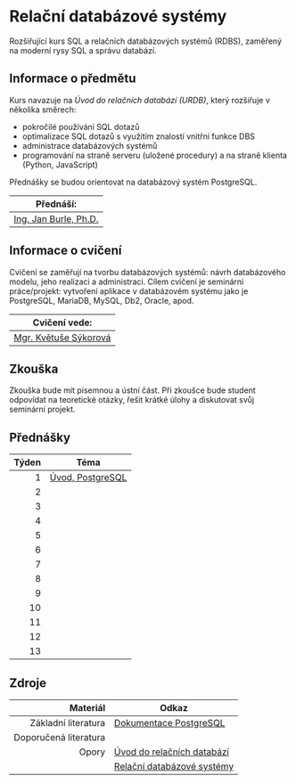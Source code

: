 # Relační databázové systémy

Rozšiřující kurs SQL a relačních databázových systémů (RDBS), zaměřený na moderní rysy SQL a správu databází.

## Informace o předmětu

Kurs navazuje na _Úvod do relačních databází (URDB)_, který rozšiřuje v několika směrech:

- pokročilé používání SQL dotazů
- optimalizace SQL dotazů s využitím znalostí vnitřní funkce DBS
- administrace databázových systémů
- programování na straně serveru (uložené procedury) a na straně klienta (Python, JavaScript)

Přednášky se budou orientovat na databázový systém PostgreSQL.

| Přednáší:                  |
| -------------------------- |
| [Ing. Jan Burle, Ph.D.][1] |

[1]: https://ki.ujep.cz/cs/personalni-slozeni/jan-burle/

## Informace o cvičení

Cvičení se zaměřují na tvorbu databázových systémů: návrh databázového modelu, jeho realizaci a administraci. Cílem cvičení je seminární práce/projekt: vytvoření aplikace v databázovém systému jako je PostgreSQL, MariaDB, MySQL, Db2, Oracle, apod.

| Cvičení vede:              |
| -------------------------- |
| [Mgr. Květuše Sýkorová][2] |

[2]: https://ki.ujep.cz/cs/personalni-slozeni/kvetuse-sykorova/

## Zkouška

Zkouška bude mít písemnou a ústní část. Při zkoušce bude student odpovídat na teoretické otázky, řešit krátké úlohy a diskutovat svůj seminární projekt.

## Přednášky

| Týden | Téma                              |
| ----: | --------------------------------- |
|     1 | [Úvod, PostgreSQL](./týden/01.md) |
|     2 | <!--[02](./týden/02.md)-->        |
|     3 | <!--[03](./týden/03.md)-->        |
|     4 | <!--[04](./týden/04.md)-->        |
|     5 | <!--[05](./týden/05.md)-->        |
|     6 | <!--[06](./týden/06.md)-->        |
|     7 | <!--[07](./týden/07.md)-->        |
|     8 | <!--[08](./týden/08.md)-->        |
|     9 | <!--[09](./týden/09.md)-->        |
|    10 | <!--[10](./týden/10.md)-->        |
|    11 | <!--[11](./týden/11.md)-->        |
|    12 | <!--[12](./týden/12.md)-->        |
|    13 | <!--[13](./týden/13.md)-->        |

## Zdroje

|              Materiál | Odkaz                            |
| --------------------: | -------------------------------- |
|   Základní literatura | [Dokumentace PostgreSQL][11]     |
| Doporučená literatura | <!-- TODO -->                    |
|                 Opory | [Úvod do relačních databází][12] |
|                       | [Relační databázové systémy][13] |

[11]: https://www.postgresql.org/docs/current/
[12]: https://ki.ujep.cz/opory/Aplikovana_Informatika/Bc/Uvod_do_relacnich_databazi.pdf
[13]: https://ki.ujep.cz/opory/Aplikovana_Informatika/Bc/Relacni_databazove_systemy.pdf
